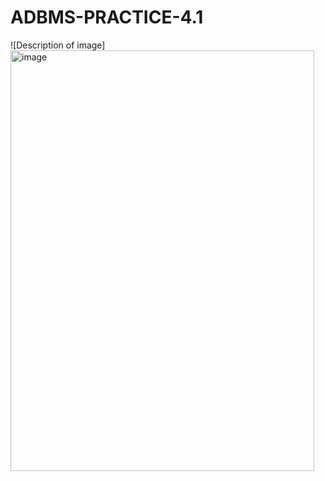 # ADBMS-PRACTICE-4.1

![Description of image]<img width="486" height="673" alt="image" src="https://github.com/user-attachments/assets/499bec66-8ea0-440b-aa9e-988f99c65137" />

